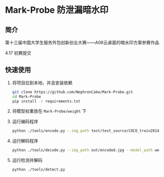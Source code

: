 #  Mark-Probe 防泄漏暗水印

## 简介

第十三届中国大学生服务外包创新创业大赛——A06云桌面的暗水印方案参赛作品

4.17 初赛提交

##  快速使用

1. 将项目拉到本地，并且安装依赖

   ```bash
   git clone https://github.com/NephrenCake/Mark-Probe.git
   cd Mark-Probe
   pip install -r requirements.txt
   ```

2. 将模型权重放在 `Mark-Probe/weight` 下

3. 运行编码程序 

   ```bash
   python ./tools/encode.py --img_path test/test_source/COCO_train2014_000000000009.jpg --model_path weight/latest-0.pth --output_path out/ --user_id 114514
   ```

4. 运行解码程序

   ```bash
   python ./tools/decode.py --img_path out/encoded.jpg --model_path weight/latest-0.pth
   ```

5. 运行检测并解码

   ```bash
   python ./tools/detect.py 
   ```

